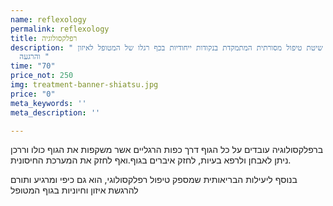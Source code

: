 ```yaml
---
name: reflexology
permalink: reflexology
title: רפלקסולוגיה
description: " שיטת טיפול מסורתית המתמקדת בנקודות ייחודיות בכף רגלו של המטופל לאיזון
  והרגעה "
time: "70"
price_not: 250
img: treatment-banner-shiatsu.jpg
price: "0"
meta_keywords: ''
meta_description: ''

---
```

ברפלקסולוגיה עובדים על כל הגוף דרך כפות הרגליים אשר משקפות את הגוף כולו וררכן ניתן לאבחן ולרפא בעיות, לחזק איברים בגוף.ואף לחזק את המערכת החיסונית.

בנוסף ליעילות הבריאותית שמספק טיפול רפלקסולוגי, הוא גם כיפי  ומרגיע ותורם להרגשת איזון וחיוניות בגוף המטופל